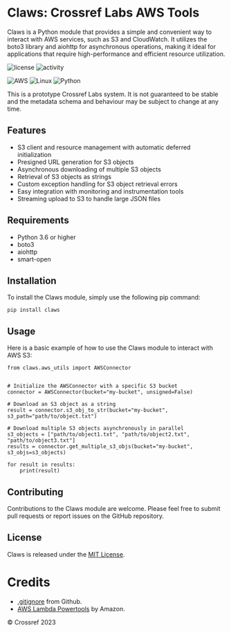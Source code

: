 # Claws: Crossref Labs AWS Tools
Claws is a Python module that provides a simple and convenient way to interact with AWS services, such as S3 and CloudWatch. It utilizes the boto3 library and aiohttp for asynchronous operations, making it ideal for applications that require high-performance and efficient resource utilization.

![license](https://img.shields.io/gitlab/license/crossref/labs/claws) ![activity](https://img.shields.io/gitlab/last-commit/crossref/labs/claws)

![AWS](https://img.shields.io/badge/AWS-%23FF9900.svg?style=for-the-badge&logo=amazon-aws&logoColor=white) ![Linux](https://img.shields.io/badge/Linux-FCC624?style=for-the-badge&logo=linux&logoColor=black) ![Python](https://img.shields.io/badge/python-3670A0?style=for-the-badge&logo=python&logoColor=ffdd54)

This is a prototype Crossref Labs system. It is not guaranteed to be stable and the metadata schema and behaviour may be subject to change at any time.

## Features
* S3 client and resource management with automatic deferred initialization
* Presigned URL generation for S3 objects
* Asynchronous downloading of multiple S3 objects
* Retrieval of S3 objects as strings
* Custom exception handling for S3 object retrieval errors
* Easy integration with monitoring and instrumentation tools
* Streaming upload to S3 to handle large JSON files

## Requirements
* Python 3.6 or higher
* boto3
* aiohttp
* smart-open

## Installation

To install the Claws module, simply use the following pip command:

    pip install claws

## Usage
Here is a basic example of how to use the Claws module to interact with AWS S3:

    from claws.aws_utils import AWSConnector


    # Initialize the AWSConnector with a specific S3 bucket
    connector = AWSConnector(bucket="my-bucket", unsigned=False)
    
    # Download an S3 object as a string
    result = connector.s3_obj_to_str(bucket="my-bucket", s3_path="path/to/object.txt")
    
    # Download multiple S3 objects asynchronously in parallel
    s3_objects = ["path/to/object1.txt", "path/to/object2.txt", "path/to/object3.txt"]
    results = connector.get_multiple_s3_objs(bucket="my-bucket", s3_objs=s3_objects)
    
    for result in results:
        print(result)

## Contributing
Contributions to the Claws module are welcome. Please feel free to submit pull requests or report issues on the GitHub repository.

## License
Claws is released under the [MIT License](https://opensource.org/licenses/MIT).

# Credits
* [.gitignore](https://github.com/github/gitignore) from Github.
* [AWS Lambda Powertools](https://awslabs.github.io/aws-lambda-powertools-python/2.10.0/) by Amazon.

&copy; Crossref 2023
